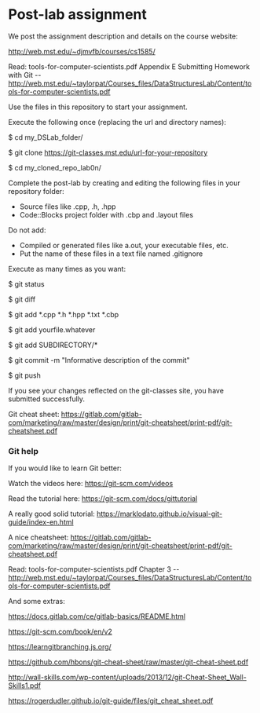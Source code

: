 Post-lab assignment
==============================

We post the assignment description and details on the course website:

http://web.mst.edu/~djmvfb/courses/cs1585/

Read: tools-for-computer-scientists.pdf Appendix E Submitting Homework with Git -- http://web.mst.edu/~taylorpat/Courses_files/DataStructuresLab/Content/tools-for-computer-scientists.pdf

Use the files in this repository to start your assignment.

Execute the following once (replacing the url and directory names):

$ cd my_DSLab_folder/

$ git clone https://git-classes.mst.edu/url-for-your-repository

$ cd my_cloned_repo_lab0n/

Complete the post-lab by creating and editing the following files in your repository folder:
* Source files like .cpp, .h, .hpp
* Code::Blocks project folder with .cbp and .layout files


Do not add:
* Compiled or generated files like a.out, your executable files, etc.
* Put the name of these files in a text file named .gitignore

Execute as many times as you want:

$ git status

$ git diff

$ git add *.cpp *.h *.hpp *.txt *.cbp

$ git add yourfile.whatever

$ git add SUBDIRECTORY/*

$ git commit -m "Informative description of the commit"

$ git push

If you see your changes reflected on the git-classes site, you have submitted successfully.

Git cheat sheet: https://gitlab.com/gitlab-com/marketing/raw/master/design/print/git-cheatsheet/print-pdf/git-cheatsheet.pdf


### Git help
If you would like to learn Git better:

Watch the videos here: https://git-scm.com/videos

Read the tutorial here: https://git-scm.com/docs/gittutorial

A really good solid tutorial: https://marklodato.github.io/visual-git-guide/index-en.html

A nice cheatsheet: https://gitlab.com/gitlab-com/marketing/raw/master/design/print/git-cheatsheet/print-pdf/git-cheatsheet.pdf

Read: tools-for-computer-scientists.pdf Chapter 3 -- http://web.mst.edu/~taylorpat/Courses_files/DataStructuresLab/Content/tools-for-computer-scientists.pdf

And some extras:

https://docs.gitlab.com/ce/gitlab-basics/README.html

https://git-scm.com/book/en/v2

https://learngitbranching.js.org/

https://github.com/hbons/git-cheat-sheet/raw/master/git-cheat-sheet.pdf

http://wall-skills.com/wp-content/uploads/2013/12/git-Cheat-Sheet_Wall-Skills1.pdf

https://rogerdudler.github.io/git-guide/files/git_cheat_sheet.pdf


